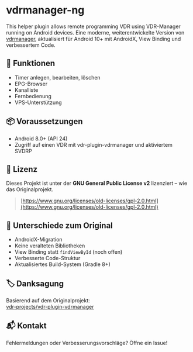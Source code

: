 # vdrmanager-ng
This helper plugin allows remote programming VDR using
VDR-Manager running on Android devices.
Eine moderne, weiterentwickelte Version von [vdrmanager](https://github.com/vdr-projects/vdr-plugin-vdrmanager),
aktualisiert für Android 10+ mit AndroidX, View Binding und verbessertem Code.

## 🔧 Funktionen
- Timer anlegen, bearbeiten, löschen
- EPG-Browser
- Kanalliste
- Fernbedienung
- VPS-Unterstützung

## 📦 Voraussetzungen
- Android 8.0+ (API 24)
- Zugriff auf einen VDR mit vdr-plugin-vdrmanager und aktiviertem SVDRP

## 📄 Lizenz
Dieses Projekt ist unter der **GNU General Public License v2** lizenziert – wie das Originalprojekt.

> [https://www.gnu.org/licenses/old-licenses/gpl-2.0.html](https://www.gnu.org/licenses/old-licenses/gpl-2.0.html)

## 🔄 Unterschiede zum Original
- AndroidX-Migration
- Keine veralteten Bibliotheken
- View Binding statt `findViewById`  (noch offen)
- Verbesserte Code-Struktur
- Aktualisiertes Build-System (Gradle 8+)

## 🏷️ Danksagung
Basierend auf dem Originalprojekt:  
[vdr-projects/vdr-plugin-vdrmanager](https://github.com/vdr-projects/vdr-plugin-vdrmanager)

## 📬 Kontakt
Fehlermeldungen oder Verbesserungsvorschläge? Öffne ein Issue!
